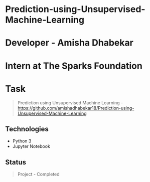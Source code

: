 # Prediction-using-Unsupervised-Machine-Learning

# Developer - Amisha Dhabekar
# Intern at The Sparks Foundation


# Task
> Prediction using Unsupervised Machine Learning - https://github.com/amishadhabekar18/Prediction-using-Unsupervised-Machine-Learning



## Technologies
* Python 3
* Jupyter Notebook

## Status
> Project - Completed
